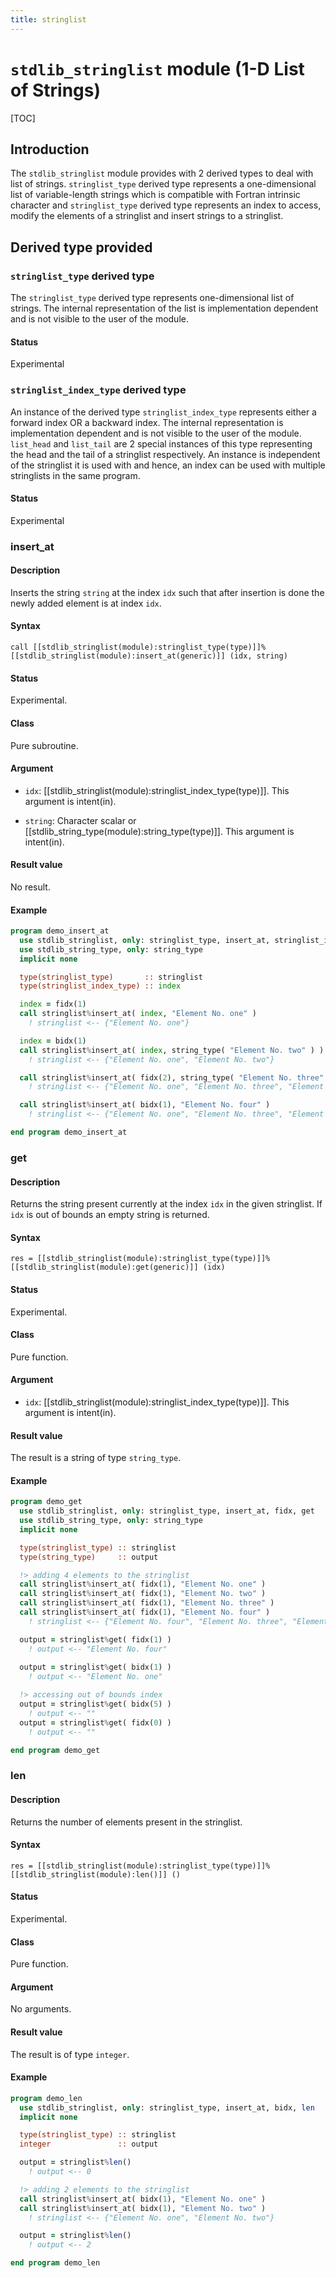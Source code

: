 ```yaml
---
title: stringlist
---
```


# `stdlib_stringlist` module (1-D List of Strings)

[TOC]

## Introduction

The `stdlib_stringlist` module provides with 2 derived types to deal with list of strings.
`stringlist_type` derived type represents a one-dimensional list of variable-length strings which is compatible with Fortran intrinsic character and `stringlist_type` derived type represents an index to access, modify the elements of a stringlist and insert strings to a stringlist.

## Derived type provided

<!-- -- -- -- -- -- -- -- -- -- -- -- -- -- -- -- -- -- -- -->
### `stringlist_type` derived type

The `stringlist_type` derived type represents one-dimensional list of strings. 
The internal representation of the list is implementation dependent and is not visible to the user of the module.

#### Status

Experimental


<!-- -- -- -- -- -- -- -- -- -- -- -- -- -- -- -- -- -- -- -->
### `stringlist_index_type` derived type

An instance of the derived type `stringlist_index_type` represents either a forward index OR a backward index. 
The internal representation is implementation dependent and is not visible to the user of the module.  
`list_head` and `list_tail` are 2 special instances of this type representing the head and the tail of a stringlist respectively.
An instance is independent of the stringlist it is used with and hence, an index can be used with multiple stringlists in the same program.

#### Status

Experimental


<!-- -- -- -- -- -- -- -- -- -- -- -- -- -- -- -- -- -- -- -->
### insert_at

#### Description

Inserts the string `string` at the index `idx` such that after insertion is done the newly added element is at index `idx`.

#### Syntax

`call [[stdlib_stringlist(module):stringlist_type(type)]]%[[stdlib_stringlist(module):insert_at(generic)]] (idx, string)`

#### Status

Experimental.

#### Class

Pure subroutine.

#### Argument

- `idx`: [[stdlib_stringlist(module):stringlist_index_type(type)]].
  This argument is intent(in).

- `string`: Character scalar or [[stdlib_string_type(module):string_type(type)]].
  This argument is intent(in).

#### Result value

No result.

#### Example

```fortran
program demo_insert_at
  use stdlib_stringlist, only: stringlist_type, insert_at, stringlist_index_type, fidx, bidx
  use stdlib_string_type, only: string_type
  implicit none

  type(stringlist_type)       :: stringlist
  type(stringlist_index_type) :: index

  index = fidx(1)
  call stringlist%insert_at( index, "Element No. one" )
    ! stringlist <-- {"Element No. one"}

  index = bidx(1)
  call stringlist%insert_at( index, string_type( "Element No. two" ) )
    ! stringlist <-- {"Element No. one", "Element No. two"}

  call stringlist%insert_at( fidx(2), string_type( "Element No. three" ) )
    ! stringlist <-- {"Element No. one", "Element No. three", "Element No. two"}

  call stringlist%insert_at( bidx(1), "Element No. four" )
    ! stringlist <-- {"Element No. one", "Element No. three", "Element No. two", "Element No. four"}

end program demo_insert_at
```


<!-- -- -- -- -- -- -- -- -- -- -- -- -- -- -- -- -- -- -- -->
### get

#### Description

Returns the string present currently at the index `idx` in the given stringlist. If `idx` is out of bounds an empty string is returned.

#### Syntax

`res = [[stdlib_stringlist(module):stringlist_type(type)]]%[[stdlib_stringlist(module):get(generic)]] (idx)`

#### Status

Experimental.

#### Class

Pure function.

#### Argument

- `idx`: [[stdlib_stringlist(module):stringlist_index_type(type)]].
  This argument is intent(in).

#### Result value

The result is a string of type `string_type`.

#### Example

```fortran
program demo_get
  use stdlib_stringlist, only: stringlist_type, insert_at, fidx, get
  use stdlib_string_type, only: string_type
  implicit none

  type(stringlist_type) :: stringlist
  type(string_type)     :: output

  !> adding 4 elements to the stringlist
  call stringlist%insert_at( fidx(1), "Element No. one" )
  call stringlist%insert_at( fidx(1), "Element No. two" )
  call stringlist%insert_at( fidx(1), "Element No. three" )
  call stringlist%insert_at( fidx(1), "Element No. four" )
    ! stringlist <-- {"Element No. four", "Element No. three", "Element No. two", "Element No. one"}

  output = stringlist%get( fidx(1) )
    ! output <-- "Element No. four"
  
  output = stringlist%get( bidx(1) )
    ! output <-- "Element No. one"

  !> accessing out of bounds index
  output = stringlist%get( bidx(5) )
    ! output <-- ""
  output = stringlist%get( fidx(0) )
    ! output <-- ""

end program demo_get
```


<!-- -- -- -- -- -- -- -- -- -- -- -- -- -- -- -- -- -- -- -->
### len

#### Description

Returns the number of elements present in the stringlist.

#### Syntax

`res = [[stdlib_stringlist(module):stringlist_type(type)]]%[[stdlib_stringlist(module):len()]] ()`

#### Status

Experimental.

#### Class

Pure function.

#### Argument

No arguments.

#### Result value

The result is of type `integer`.

#### Example

```fortran
program demo_len
  use stdlib_stringlist, only: stringlist_type, insert_at, bidx, len
  implicit none

  type(stringlist_type) :: stringlist
  integer               :: output

  output = stringlist%len()
    ! output <-- 0

  !> adding 2 elements to the stringlist
  call stringlist%insert_at( bidx(1), "Element No. one" )
  call stringlist%insert_at( bidx(1), "Element No. two" )
    ! stringlist <-- {"Element No. one", "Element No. two"}

  output = stringlist%len()
    ! output <-- 2

end program demo_len
```
